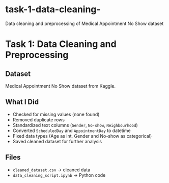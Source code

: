 # task-1-data-cleaning-
Data cleaning and preprocessing of Medical Appointment No Show dataset
# Task 1: Data Cleaning and Preprocessing

## Dataset
Medical Appointment No Show dataset from Kaggle.

## What I Did
- Checked for missing values (none found)
- Removed duplicate rows
- Standardized text columns (`Gender`, `No-show`, `Neighbourhood`)
- Converted `ScheduledDay` and `AppointmentDay` to datetime
- Fixed data types (Age as int, Gender and No-show as categorical)
- Saved cleaned dataset for further analysis

## Files
- `cleaned_dataset.csv` → cleaned data
- `data_cleaning_script.ipynb` → Python code
